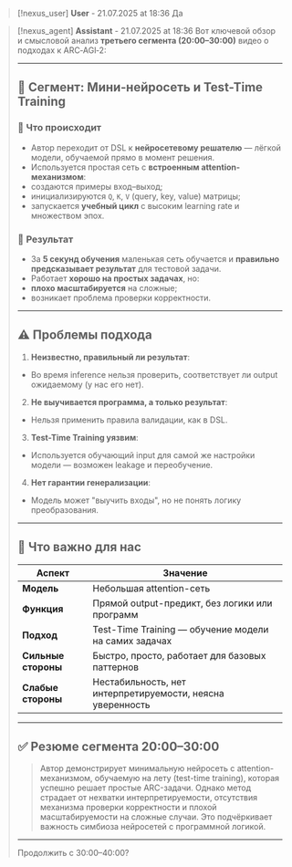>[!nexus_user] **User** - 21.07.2025 at 18:36
> Да
<!-- UID: 5b7fa415-5370-4e1b-8401-46e07ccb05d1 -->




>[!nexus_agent] **Assistant** - 21.07.2025 at 18:36
> Вот ключевой обзор и смысловой анализ **третьего сегмента (20:00–30:00)** видео о подходах к ARC‑AGI‑2:
> 
> ---
> 
> ## 🧠 Сегмент: Мини‑нейросеть и Test-Time Training
> 
> ### 📌 Что происходит
> 
> - Автор переходит от DSL к **нейросетевому решателю** — лёгкой модели, обучаемой прямо в момент решения.
> - Используется простая сеть с **встроенным attention-механизмом**:
>  - создаются примеры вход–выход;
>  - инициализируются `Q`, `K`, `V` (query, key, value) матрицы;
>  - запускается **учебный цикл** с высоким learning rate и множеством эпох.
> 
> ### 🧪 Результат
> 
> - За **5 секунд обучения** маленькая сеть обучается и **правильно предсказывает результат** для тестовой задачи.
> - Работает **хорошо на простых задачах**, но:
>  - **плохо масштабируется** на сложные;
>  - возникает проблема проверки корректности.
> 
> ---
> 
> ## ⚠️ Проблемы подхода
> 
> 1. **Неизвестно, правильный ли результат**:
>  - Во время inference нельзя проверить, соответствует ли output ожидаемому (у нас его нет).
> 2. **Не выучивается программа, а только результат**:
>  - Нельзя применить правила валидации, как в DSL.
> 3. **Test-Time Training уязвим**:
>  - Используется обучающий input для самой же настройки модели — возможен leakage и переобучение.
> 4. **Нет гарантии генерализации**:
>  - Модель может "выучить входы", но не понять логику преобразования.
> 
> ---
> 
> ## 📌 Что важно для нас
> 
> | Аспект | Значение |
> |--------|----------|
> | **Модель** | Небольшая attention-сеть |
> | **Функция** | Прямой output-предикт, без логики или программ |
> | **Подход** | Test-Time Training — обучение модели на самих задачах |
> | **Сильные стороны** | Быстро, просто, работает для базовых паттернов |
> | **Слабые стороны** | Нестабильность, нет интерпретируемости, неясна уверенность |
> 
> ---
> 
> ## ✅ Резюме сегмента 20:00–30:00
> 
> > Автор демонстрирует минимальную нейросеть с attention-механизмом, обучаемую на лету (test-time training), которая успешно решает простые ARC-задачи. Однако метод страдает от нехватки интерпретируемости, отсутствия механизма проверки корректности и плохой масштабируемости на сложные случаи. Это подчёркивает важность симбиоза нейросетей с программной логикой.
> 
> ---
> 
> Продолжить с 30:00–40:00?
<!-- UID: 0aad8219-8543-44f5-9839-8188dc248dcf -->